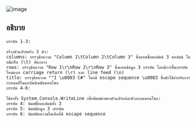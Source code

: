 ![image](https://github.com/ThanaloekKaisai/03376836-OOP-2566-Lab-03/assets/144195683/27c148ff-4764-465f-af31-2f56502c4bb9)

## อธิบาย ##
```
บรรทัด 1-3:

สร้างตัวแปรสตริง 3 ตัว:
columns: บรรจุข้อความ "Column 1\tColumn 2\tColumn 3" ซึ่งแทนชื่อคอลัมน์ 3 คอลัมน์ โดยมีแท็บ (\t) คั่นกลาง
rows: บรรจุข้อความ "Row 1\r\nRow 2\r\nRow 3" ซึ่งแทนข้อมูล 3 บรรทัด โดยมีการขึ้นบรรทัดใหม่แบบ carriage return (\r) และ line feed (\n)
title: บรรจุข้อความ ""I \u0003 C#" โดยมี escape sequence \u0003 ซึ่งมักใช้สำหรับการกำหนดสีในแอปพลิเคชันคอนโซล
บรรทัด 4-6:

ใช้คำสั่ง System.Console.WriteLine เพื่อพิมพ์ค่าของตัวแปรแต่ละตัวลงบนคอนโซล:
บรรทัด 4: พิมพ์ชื่อคอลัมน์ทั้ง 3
บรรทัด 5: พิมพ์ข้อมูล 3 บรรทัด
บรรทัด 6: พิมพ์ข้อความไตเติลที่มี escape sequence
